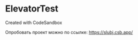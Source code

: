 # ElevatorTest
Created with CodeSandbox

Опробовать проект можно по ссылке: https://slubj.csb.app/

